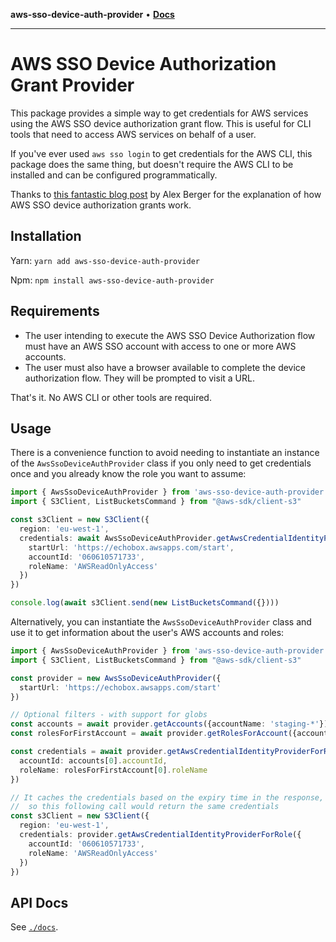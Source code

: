 **aws-sso-device-auth-provider** • [**Docs**](globals.md)

***

# AWS SSO Device Authorization Grant Provider

This package provides a simple way to get credentials for AWS services using the AWS SSO device authorization grant flow. This is useful for CLI tools that need to access AWS services on behalf of a user.

If you've ever used `aws sso login` to get credentials for the AWS CLI, this package does the same thing, but doesn't require the AWS CLI to be installed and can be configured programmatically.

Thanks to [this fantastic blog post](https://medium.com/@lex.berger/anatomy-of-aws-sso-device-authorization-grant-2839008c367a) by Alex Berger for the explanation of how AWS SSO device authorization grants work.

## Installation

Yarn: `yarn add aws-sso-device-auth-provider`

Npm: `npm install aws-sso-device-auth-provider`

## Requirements

- The user intending to execute the AWS SSO Device Authorization flow must have an AWS SSO account with access to one or more AWS accounts.
- The user must also have a browser available to complete the device authorization flow. They will be prompted to visit a URL.

That's it. No AWS CLI or other tools are required.

## Usage

There is a convenience function to avoid needing to instantiate an instance of the `AwsSsoDeviceAuthProvider` class if you only need to get credentials once and you already know the role you want to assume:

```ts
import { AwsSsoDeviceAuthProvider } from 'aws-sso-device-auth-provider'
import { S3Client, ListBucketsCommand } from "@aws-sdk/client-s3"

const s3Client = new S3Client({
  region: 'eu-west-1',
  credentials: await AwsSsoDeviceAuthProvider.getAwsCredentialIdentityProviderForRole({
    startUrl: 'https://echobox.awsapps.com/start',
    accountId: '060610571733',
    roleName: 'AWSReadOnlyAccess'
  })
})

console.log(await s3Client.send(new ListBucketsCommand({})))
```

Alternatively, you can instantiate the `AwsSsoDeviceAuthProvider` class and use it to get information about the user's AWS accounts and roles:

```ts
import { AwsSsoDeviceAuthProvider } from 'aws-sso-device-auth-provider'
import { S3Client, ListBucketsCommand } from "@aws-sdk/client-s3"

const provider = new AwsSsoDeviceAuthProvider({
  startUrl: 'https://echobox.awsapps.com/start'
})

// Optional filters - with support for globs
const accounts = await provider.getAccounts({accountName: 'staging-*'})
const rolesForFirstAccount = await provider.getRolesForAccount({accountId: accounts[0].accountId, roleName: '*ReadOnly*'})

const credentials = await provider.getAwsCredentialIdentityProviderForRole({
  accountId: accounts[0].accountId,
  roleName: rolesForFirstAccount[0].roleName
})

// It caches the credentials based on the expiry time in the response,
//  so this following call would return the same credentials
const s3Client = new S3Client({
  region: 'eu-west-1',
  credentials: provider.getAwsCredentialIdentityProviderForRole({
    accountId: '060610571733',
    roleName: 'AWSReadOnlyAccess'
  })
})
```

## API Docs

See [`./docs`](./docs).
